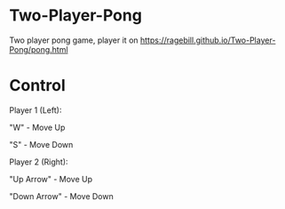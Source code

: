 # Two-Player-Pong
Two player pong game, player it on https://ragebill.github.io/Two-Player-Pong/pong.html


# Control

Player 1 (Left):

"W" - Move Up

"S" - Move Down

Player 2 (Right):

"Up Arrow" - Move Up

"Down Arrow" - Move Down
